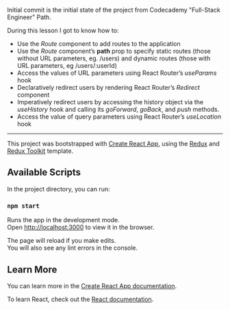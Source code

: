 Initial commit is the initial state of the project from Codecademy "Full-Stack Engineer" Path.

During this lesson I got to know how to: 

- Use the *Route* component to add routes to the application
- Use the *Route* component’s **path** prop to specify static routes (those without URL parameters, eg. /users) and dynamic routes (those with URL parameters, eg /users/:userId)
- Access the values of URL parameters using React Router’s *useParams* hook
- Declaratively redirect users by rendering React Router’s *Redirect* component
- Imperatively redirect users by accessing the history object via the *useHistory* hook and calling its *goForward*, *goBack*, and *push* methods.
- Access the value of query parameters using React Router’s *useLocation* hook

____


This project was bootstrapped with [Create React App](https://github.com/facebook/create-react-app), using the [Redux](https://redux.js.org/) and [Redux Toolkit](https://redux-toolkit.js.org/) template.

## Available Scripts

In the project directory, you can run:

### `npm start`

Runs the app in the development mode.<br />
Open [http://localhost:3000](http://localhost:3000) to view it in the browser.

The page will reload if you make edits.<br />
You will also see any lint errors in the console.

## Learn More

You can learn more in the [Create React App documentation](https://facebook.github.io/create-react-app/docs/getting-started).

To learn React, check out the [React documentation](https://reactjs.org/).
